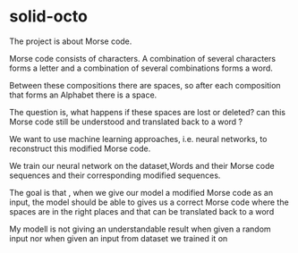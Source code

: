 # solid-octo

The project is about Morse code.

Morse code consists of characters. A combination of several characters forms a letter and a combination of several combinations forms a word.

Between these compositions there are spaces, so after each composition that forms an Alphabet there is a space.

The question is, what happens if these spaces are lost or deleted? can this Morse code still be understood and translated back to a word ?

We want to use machine learning approaches, i.e. neural networks, to reconstruct this modified Morse code.

We train our neural network on the dataset,Words and their Morse code sequences and their corresponding modified sequences.

The goal is that , when we give our model a modified Morse code as an input, the model should be able to gives us a correct Morse code where the spaces are in the right places and that can be translated back to a word

My modell is not giving an understandable result when given a random input nor when given an input from dataset we trained it on
